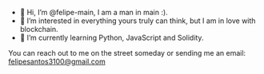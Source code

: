 - 👋 Hi, I’m @felipe-main, I am a man in main :).
- 👀 I’m interested in everything yours truly can think, but I am in love with blockchain.
- 🌱 I’m currently learning Python, JavaScript and Solidity.

You can reach out to me on the street someday or sending me an email: felipesantos3100@gmail.com
